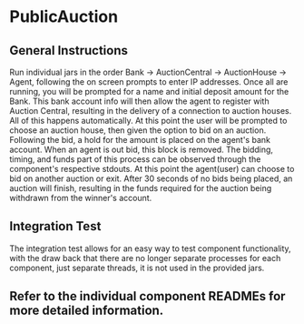 # PublicAuction

## General Instructions
Run individual jars in the order Bank -> AuctionCentral -> AuctionHouse -> Agent, following the on screen prompts to enter IP addresses.
Once all are running, you will be prompted for a name and initial deposit amount for the Bank. This bank account info will then allow the
agent to register with Auction Central, resulting in the delivery of a connection to auction houses. All of this happens automatically. At
this point the user will be prompted to choose an auction house, then given the option to bid on an auction. Following the bid, a hold for the amount is placed on the agent's bank account. When an agent is out bid, this block is removed. The bidding, timing, and funds part 
of this process can be observed through the component's respective stdouts. At this point the agent(user) can choose to bid on another 
auction or exit. After 30 seconds of no bids being placed, an auction will finish, resulting in the funds required for the auction being withdrawn from the winner's account.

## Integration Test
The integration test allows for an easy way to test component functionality, with the draw back that there are no longer separate processes for each component, just separate threads, it is not used in the provided jars.

## Refer to the individual component READMEs for more detailed information.
